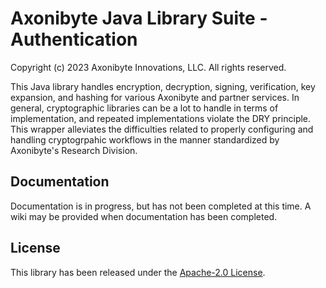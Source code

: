 # Axonibyte Java Library Suite - Authentication

Copyright (c) 2023 Axonibyte Innovations, LLC. All rights reserved.

This Java library handles encryption, decryption, signing, verification, key
expansion, and hashing for various Axonibyte and partner services. In general,
cryptographic libraries can be a lot to handle in terms of implementation, and
repeated implementations violate the DRY principle. This wrapper alleviates the
difficulties related to properly configuring and handling cryptogrpahic
workflows in the manner standardized by Axonibyte's Research Division.

## Documentation

Documentation is in progress, but has not been completed at this time. A wiki
may be provided when documentation has been completed.

## License

This library has been released under the [Apache-2.0 License](https://www.apache.org/licenses/LICENSE-2.0.html).
